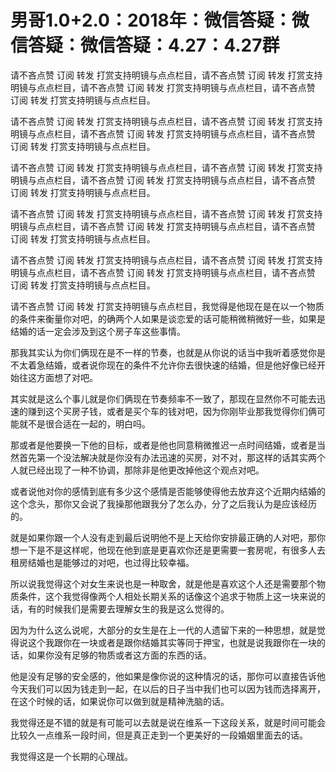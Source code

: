# 男哥1.0+2.0：2018年：微信答疑：微信答疑：微信答疑：4.27：4.27群

请不吝点赞 订阅 转发 打赏支持明镜与点点栏目，请不吝点赞 订阅 转发 打赏支持明镜与点点栏目，请不吝点赞 订阅 转发 打赏支持明镜与点点栏目，请不吝点赞 订阅 转发 打赏支持明镜与点点栏目。

请不吝点赞 订阅 转发 打赏支持明镜与点点栏目，请不吝点赞 订阅 转发 打赏支持明镜与点点栏目，请不吝点赞 订阅 转发 打赏支持明镜与点点栏目，请不吝点赞 订阅 转发 打赏支持明镜与点点栏目。

请不吝点赞 订阅 转发 打赏支持明镜与点点栏目，请不吝点赞 订阅 转发 打赏支持明镜与点点栏目，请不吝点赞 订阅 转发 打赏支持明镜与点点栏目，请不吝点赞 订阅 转发 打赏支持明镜与点点栏目。

请不吝点赞 订阅 转发 打赏支持明镜与点点栏目，请不吝点赞 订阅 转发 打赏支持明镜与点点栏目，请不吝点赞 订阅 转发 打赏支持明镜与点点栏目，请不吝点赞 订阅 转发 打赏支持明镜与点点栏目。

请不吝点赞 订阅 转发 打赏支持明镜与点点栏目，请不吝点赞 订阅 转发 打赏支持明镜与点点栏目，请不吝点赞 订阅 转发 打赏支持明镜与点点栏目，请不吝点赞 订阅 转发 打赏支持明镜与点点栏目。

请不吝点赞 订阅 转发 打赏支持明镜与点点栏目，我觉得是他现在是在以一个物质的条件来衡量你对吧，的确两个人如果是谈恋爱的话可能稍微稍微好一些，如果是结婚的话一定会涉及到这个房子车这些事情。

那我其实认为你们俩现在是不一样的节奏，也就是从你说的话当中我听着感觉你是不太着急结婚，或者说你现在的条件不允许你去很快速的结婚，但是他好像已经开始往这方面想了对吧。

其实就是这么个事儿就是你们俩现在节奏频率不一致了，那现在显然你不可能去迅速的赚到这个买房子钱，或者是买个车的钱对吧，因为你刚毕业那我觉得你们俩可能就不是很合适在一起的，明白吗。

那或者是他要换一下他的目标，或者是他也同意稍微推迟一点时间结婚，或者是当然首先第一个没法解决就是你没有办法迅速的买房，对不对，那这样的话其实两个人就已经出现了一种不协调，那除非是他更改掉他这个观点对吧。

或者说他对你的感情到底有多少这个感情是否能够使得他去放弃这个近期内结婚的这个念头，那你又会说了我操那他跟我分了怎么办，分了之后我认为是应该经历的。

就是如果你跟一个人没有走到最后说明他不是上天给你安排最正确的人对吧，那你想一下是不是这样呢，他现在他到底是更喜欢你还是更需要一套房呢，有很多人去租房结婚也是能够过的对吧，也过得比较幸福。

所以说我觉得这个对女生来说也是一种取舍，就是他是喜欢这个人还是需要那个物质条件，这个我觉得像两个人相处长期关系的话像这个追求于物质上这一块来说的话，有的时候我们是需要去理解女生的我是这么觉得的。

因为为什么这么说呢，大部分的女生是在上一代的人遗留下来的一种思想，就是觉得说这个我跟你在一块或者是跟你结婚其实等同于押宝，也就是说我跟你在一块的话，如果你没有足够的物质或者这方面的东西的话。

他是没有足够的安全感的，他如果是像你说的这种情况的话，那你可以直接告诉他今天我们可以因为钱走到一起，在以后的日子当中我们也可以因为钱而选择离开，在这个时候的话，如果说你可以做到就是精神洗脑的话。

我觉得还是不错的就是有可能可以去就是说在维系一下这段关系，就是时间可能会比较久一点维系一段时间，但是真正走到一个更美好的一段婚姻里面去的话。

我觉得这是一个长期的心理战。